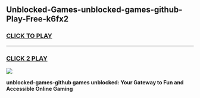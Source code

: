 
## Unblocked-Games-unblocked-games-github-Play-Free-k6fx2
<h3>
<a href="https://premium76.site?title=unblocked-games-github&ref=15A">CLICK TO PLAY</a></h3>
<hr>

<h3>
<a href="https://premium76.site?title=unblocked-games-github&ref=15A">CLICK 2 PLAY</a>
  
</h3>

<a href="https://premium76.site?title=unblocked-games-github&ref=15A"><img src="https://clearcache.store/games.png"></a>


**unblocked-games-github games unblocked: Your Gateway to Fun and Accessible Online Gaming**
